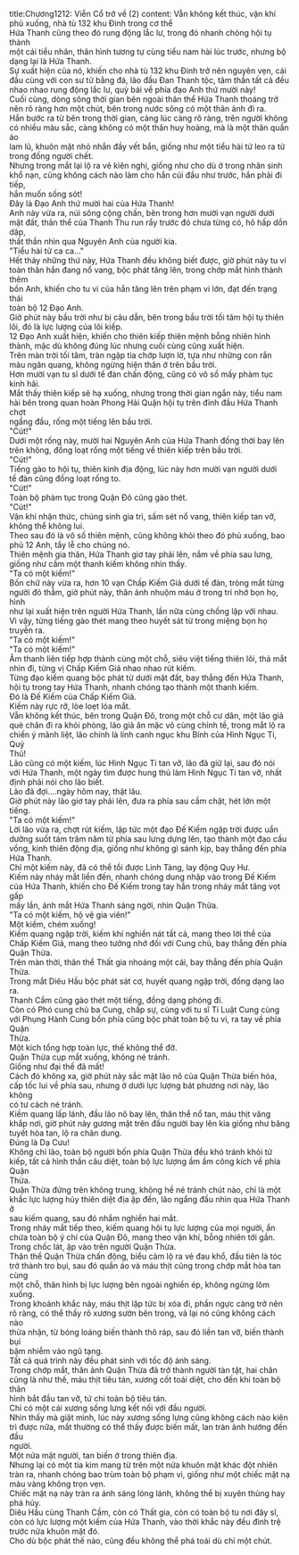 title:Chương1212: Viễn Cổ trở về (2)
content:
Vẫn không kết thúc, vận khí phủ xuống, nhà tù 132 khu Đinh trong cơ thể<br>Hứa Thanh cũng theo đó rung động lắc lư, trong đó nhanh chóng hội tụ thành<br>một cái tiểu nhân, thân hình tương tự cùng tiểu nam hài lúc trước, nhưng bộ<br>dạng lại là Hứa Thanh.<br>Sự xuất hiện của nó, khiến cho nhà tù 132 khu Đinh trở nên nguyên vẹn, cái<br>đầu cùng với con sư tử bằng đá, lão đầu Đan Thanh tộc, tâm thần tất cả đều<br>nhao nhao rung động lắc lư, quỳ bái về phía đạo Anh thứ mười này!<br>Cuối cùng, dòng sông thời gian bên ngoài thân thể Hứa Thanh thoáng trở<br>nên rõ ràng hơn một chút, bên trong nước sông có một thân ảnh đi ra.<br>Hắn bước ra từ bên trong thời gian, càng lúc càng rõ ràng, trên người không<br>có nhiều màu sắc, càng không có một thân huy hoàng, mà là một thân quần áo<br>lam lũ, khuôn mặt nhỏ nhắn đầy vết bẩn, giống như một tiểu hài tử leo ra từ<br>trong đống người chết.<br>Nhưng trong mắt lại lộ ra vẻ kiên nghị, giống như cho dù ở trong nhân sinh<br>khổ nạn, cũng không cách nào làm cho hắn cúi đầu như trước, hắn phải đi tiếp,<br>hắn muốn sống sót!<br>Đây là Đạo Anh thứ mười hai của Hứa Thanh!<br>Anh này vừa ra, núi sông cộng chấn, bên trong hơn mười vạn người dưới<br>mặt đất, thân thể của Thanh Thu run rẩy trước đó chưa từng có, hô hấp dồn dập,<br>thất thần nhìn qua Nguyên Anh của người kia.<br>"Tiểu hài tử ca ca..."<br>Hết thảy những thứ này, Hứa Thanh đều không biết được, giờ phút này tu vi<br>toàn thân hắn đang nổ vang, bộc phát tăng lên, trong chớp mắt hình thành thêm<br>bốn Anh, khiến cho tu vi của hắn tăng lên trên phạm vi lớn, đạt đến trạng thái<br>toàn bộ 12 Đạo Anh.<br>Giờ phút này bầu trời như bị câu dẫn, bên trong bầu trời tối tăm hội tụ thiên<br>lôi, đó là lực lượng của lôi kiếp.<br>12 Đạo Anh xuất hiện, khiến cho thiên kiếp thiên mệnh bỗng nhiên hình<br>thành, mặc dù không đúng lúc nhưng cuối cùng cũng xuất hiện.<br>Trên màn trời tối tăm, tràn ngập tia chớp lượn lờ, tựa như những con rắn<br>màu ngân quang, không ngừng hiện thân ở trên bầu trời.<br>Hơn mười vạn tu sĩ dưới tế đàn chấn động, cũng có vô số mấy phàm tục<br>kinh hãi.<br>Mắt thấy thiên kiếp sẽ hạ xuống, nhưng trong thời gian ngắn này, tiểu nam<br>hài bên trong quan hoàn Phong Hải Quận hội tụ trên đỉnh đầu Hứa Thanh chợt<br>ngẩng đầu, rống một tiếng lên bầu trời.<br>"Cút!"<br>Dưới một rống này, mười hai Nguyên Anh của Hứa Thanh đồng thời bay lên<br>trên không, đồng loạt rống một tiếng về thiên kiếp trên bầu trời.<br>"Cút!"<br>Tiếng gào to hội tụ, thiên kinh địa động, lúc này hơn mười vạn người dưới<br>tế đàn cũng đồng loạt rống to.<br>"Cút!"<br>Toàn bộ phàm tục trong Quận Đô cũng gào thét.<br>"Cút!"<br>Vận khí nhận thức, chúng sinh gia trì, sấm sét nổ vang, thiên kiếp tan vỡ,<br>không thể không lui.<br>Theo sau đó là vô số thiên mệnh, cũng không khỏi theo đó phủ xuống, bao<br>phủ 12 Anh, tẩy lễ cho chúng nó.<br>Thiên mệnh gia thân, Hứa Thanh giơ tay phải lên, nắm về phía sau lưng,<br>giống như cầm một thanh kiếm không nhìn thấy.<br>"Ta có một kiếm!"<br>Bốn chữ này vừa ra, hơn 10 vạn Chấp Kiếm Giả dưới tế đàn, tròng mắt từng<br>người đỏ thẫm, giờ phút này, thân ảnh nhuộm máu ở trong trí nhớ bọn họ, hình<br>như lại xuất hiện trên người Hứa Thanh, lần nữa cùng chồng lặp với nhau.<br>Vì vậy, từng tiếng gào thét mang theo huyết sát từ trong miệng bọn họ<br>truyền ra.<br>"Ta có một kiếm!"<br>"Ta có một kiếm!"<br>Âm thanh liên tiếp hợp thành cùng một chỗ, siêu việt tiếng thiên lôi, thả mắt<br>nhìn đi, từng vị Chấp Kiếm Giả nhao nhao rút kiếm.<br>Từng đạo kiếm quang bộc phát từ dưới mặt đất, bay thẳng đến Hứa Thanh,<br>hội tụ trong tay Hứa Thanh, nhanh chóng tạo thành một thanh kiếm.<br>Đó là Đế Kiếm của Chấp Kiếm Giả.<br>Kiếm này rực rỡ, lòe loẹt lóa mắt.<br>Vẫn không kết thúc, bên trong Quận Đô, trong một chỗ cư dân, một lão giả<br>què chân đi ra khỏi phòng, lão giả ăn mặc vô cùng chỉnh tề, trong mắt lộ ra<br>chiến ý mãnh liệt, lão chính là lính canh ngục khu Bính của Hình Ngục Ti, Quỷ<br>Thủ!<br>Lão cũng có một kiếm, lúc Hình Ngục Ti tan vỡ, lão đã giữ lại, sau đó nói<br>với Hứa Thanh, một ngày tìm được hung thủ làm Hình Ngục Ti tan vỡ, nhất<br>định phải nói cho lão biết.<br>Lão đã đợi….ngày hôm nay, thật lâu.<br>Giờ phút này lão giơ tay phải lên, đưa ra phía sau cầm chặt, hét lớn một<br>tiếng.<br>"Ta có một kiếm!"<br>Lời lão vừa ra, chợt rút kiếm, lập tức một đạo Đế Kiếm ngập trời được uẩn<br>dưỡng suốt tám trăm năm từ phía sau lưng dựng lên, tạo thành một đạo cầu<br>vồng, kinh thiên động địa, giống như không gì sánh kịp, bay thẳng đến phía<br>Hứa Thanh.<br>Chỉ một kiếm này, đã có thể tồi được Linh Tàng, lay động Quy Hư.<br>Kiếm này nháy mắt liền đến, nhanh chóng dung nhập vào trong Đế Kiếm<br>của Hứa Thanh, khiến cho Đế Kiếm trong tay hắn trong nháy mắt tăng vọt gấp<br>mấy lần, ánh mắt Hứa Thanh sáng ngời, nhìn Quận Thừa.<br>"Ta có một kiếm, hộ vệ gia viên!"<br>Một kiếm, chém xuống!<br>Kiếm quang ngập trời, kiếm khí nghiền nát tất cả, mang theo lời thề của<br>Chấp Kiếm Giả, mang theo tưởng nhớ đối với Cung chủ, bay thẳng đến phía<br>Quận Thừa.<br>Trên màn thời, thân thể Thất gia nhoáng một cái, bay thẳng đến phía Quận<br>Thừa.<br>Trong mắt Diêu Hầu bộc phát sát cơ, huyết quang ngập trời, đồng dạng lao<br>ra.<br>Thanh Cầm cũng gào thét một tiếng, đồng dạng phóng đi.<br>Còn có Phó cung chủ ba Cung, chấp sự, cùng với tu sĩ Ti Luật Cung cùng<br>với Phụng Hành Cung bốn phía cũng bộc phát toàn bộ tu vi, ra tay về phía Quận<br>Thừa.<br>Một kích tổng hợp toàn lực, thế không thể đỡ.<br>Quận Thừa cụp mắt xuống, không né tránh.<br>Giống như đại thế đã mất!<br>Cách đó không xa, giờ phút này sắc mặt lão nô của Quận Thừa biến hóa,<br>cấp tốc lui về phía sau, nhưng ở dưới lực lượng bát phương nơi này, lão không<br>có tư cách né tránh.<br>Kiếm quang lấp lánh, đầu lão nô bay lên, thân thể nổ tan, máu thịt văng<br>khắp nơi, giờ phút này gương mặt trên đầu người bay lên kia giống như băng<br>tuyết hòa tan, lộ ra chân dung.<br>Đúng là Dạ Cưu!<br>Không chỉ lão, toàn bộ người bốn phía Quận Thừa đều khó tránh khỏi tử<br>kiếp, tất cả hình thần câu diệt, toàn bộ lực lượng ầm ầm công kích về phía Quận<br>Thừa.<br>Quận Thừa đứng trên không trung, không hề né tránh chút nào, chỉ là một<br>khắc lực lượng hủy thiên diệt địa ập đến, lão ngẩng đầu nhìn qua Hứa Thanh ở<br>sau kiếm quang, sau đó nhắm nghiền hai mắt.<br>Trong nháy mắt tiếp theo, kiếm quang hội tụ lực lượng của mọi người, ẩn<br>chứa toàn bộ ý chí của Quận Đô, mang theo vận khí, bỗng nhiên tới gần.<br>Trong chốc lát, ập vào trên người Quận Thừa.<br>Thân thể Quận Thừa chấn động, biểu cảm lộ ra vẻ đau khổ, đầu tiên là tóc<br>trở thành tro bụi, sau đó quần áo và máu thịt cũng trong chớp mắt hòa tan cùng<br>một chỗ, thân hình bị lực lượng bên ngoài nghiền ép, không ngừng lõm xuống.<br>Trong khoảnh khắc này, máu thịt lập tức bị xóa đi, phần ngực càng trở nên<br>rõ ràng, có thể thấy rõ xương sườn bên trong, vả lại nó cũng không cách nào<br>thừa nhận, từ bóng loáng biến thành thô ráp, sau đó liền tan vỡ, biến thành bụi<br>bặm nhiễm vào ngũ tạng.<br>Tất cả quá trình này đều phát sinh với tốc độ ánh sáng.<br>Trong chớp mắt, thân ảnh Quận Thừa đã trở thành người tàn tật, hai chân<br>cũng là như thế, máu thịt tiêu tán, xương cốt toái diệt, cho đến khi toàn bộ thân<br>hình bắt đầu tan vỡ, tứ chi toàn bộ tiêu tán.<br>Chỉ có một cái xương sống lưng kết nối với đầu người.<br>Nhìn thấy mà giật mình, lúc này xương sống lưng cũng không cách nào kiên<br>trì được nữa, mắt thường có thể thấy được biến mất, lan tràn ảnh hướng đến đầu<br>người.<br>Một nửa mặt người, tan biến ở trong thiên địa.<br>Nhưng lại có một tia kim mang từ trên một nửa khuôn mặt khác đột nhiên<br>tràn ra, nhanh chóng bao trùm toàn bộ phạm vi, giống như một chiếc mặt nạ<br>màu vàng không trọn vẹn.<br>Chiếc mặt nạ này tràn ra ánh sáng lóng lánh, không thể bị xuyên thủng hay<br>phá hủy.<br>Diêu Hầu cùng Thanh Cầm, còn có Thất gia, còn có toàn bộ tu nơi đây sĩ,<br>còn có lực lượng một kiếm của Hứa Thanh, vào thời khắc này đều đình trệ<br>trước nửa khuôn mặt đó.<br>Cho dù bộc phát thế nào, cũng đều không thể phá toái dù chỉ một chút.